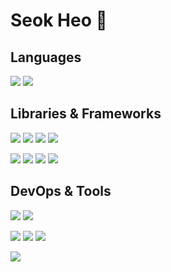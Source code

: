 # Seok Heo 👋

## Languages
![](https://img.shields.io/static/v1?style=flat-square&label=&message=Python&labelColor=e6e6fa&color=3776AB&logoColor=3776AB&logo=python)
![](https://img.shields.io/static/v1?style=flat-square&label=&message=Cpp&labelColor=e6e6fa&color=00599C&logoColor=00599C&logo=Cplusplus)


## Libraries & Frameworks
![](https://img.shields.io/static/v1?style=flat-square&label=&message=ROS&labelColor=e6e6fa&color=22314E&logoColor=22314E&logo=ROS)
![](https://img.shields.io/static/v1?style=flat-square&label=&message=numpy&labelColor=e6e6fa&color=013243&logoColor=013243&logo=numpy)
![](https://img.shields.io/static/v1?style=flat-square&label=&message=pandas&labelColor=e6e6fa&color=150458&logoColor=150458&logo=pandas)
![](https://img.shields.io/static/v1?style=flat-square&label=&message=OpenCV&labelColor=e6e6fa&color=5C3EE8&logoColor=5C3EE8&logo=opencv)

![](https://img.shields.io/static/v1?style=flat-square&label=&message=PyTorch&labelColor=e6e6fa&color=EE4C2C&logoColor=EE4C2C&logo=pytorch)
![](https://img.shields.io/static/v1?style=flat-square&label=&message=TensorFlow&labelColor=e6e6fa&color=FF6F00&logoColor=FF6F00&logo=tensorflow)
![](https://img.shields.io/static/v1?style=flat-square&label=&message=scikit-learn&labelColor=e6e6fa&color=F7931E&logoColor=F7931E&logo=scikit-learn)
![](https://img.shields.io/static/v1?style=flat-square&label=&message=keras&labelColor=e6e6fa&color=D00000&logoColor=D00000&logo=keras)

## DevOps & Tools
![](https://img.shields.io/static/v1?style=flat-square&label=&message=Git&labelColor=e6e6fa&color=F05032&logoColor=F05032&logo=git)
![](https://img.shields.io/static/v1?style=flat-square&label=&message=GitHub&labelColor=e6e6fa&color=181717&logoColor=181717&logo=github)

![](https://img.shields.io/static/v1?style=flat-square&label=&message=vim&labelColor=e6e6fa&color=019733&logoColor=019733&logo=vim)
![](https://img.shields.io/static/v1?style=flat-square&label=&message=VScode&labelColor=e6e6fa&color=007ACC&logoColor=007ACC&logo=visualstudiocode)
![](https://img.shields.io/static/v1?style=flat-square&label=&message=VisualStudio&labelColor=e6e6fa&color=5C2D91&logoColor=5C2D91&logo=visualstudio)

![](https://img.shields.io/static/v1?style=flat-square&label=&message=Docker&labelColor=e6e6fa&color=2496ED&logoColor=2496ED&logo=docker)



<!--
**hursuk1/hursuk1** is a ✨ _special_ ✨ repository because its `README.md` (this file) appears on your GitHub profile.

Here are some ideas to get you started:

- 🔭 I’m currently working on ...
- 🌱 I’m currently learning ...
- 👯 I’m looking to collaborate on ...
- 🤔 I’m looking for help with ...
- 💬 Ask me about ...
- 📫 How to reach me: ...
- 😄 Pronouns: ...
- ⚡ Fun fact: ...
-->
